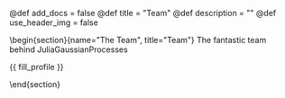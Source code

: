 @def add_docs = false
@def title = "Team"
@def description = ""
@def use_header_img = false

\begin{section}{name="The Team", title="Team"}
The fantastic team behind JuliaGaussianProcesses

{{ fill_profile }}

\end{section}


